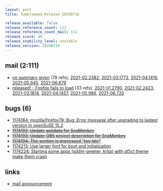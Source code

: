 ```yaml
---
layout: post
title: Tumbleweed Release 20200716

release_available: false
release_reference_count: 117
release_reference_count_mail: 111
release_score: 40
release_stability_level: unstable
release_version: 20200716
---
```


## mail (2:111)

- [no summary given](https://lists.opensuse.org/archives/list/factory@lists.opensuse.org/thread/DV554M6HHNTY77D32PBY5WLUAWS7DZWL) (78 refs); [2021-02.2382](https://lists.opensuse.org/archives/list/factory@lists.opensuse.org/thread/DV554M6HHNTY77D32PBY5WLUAWS7DZWL), [2021-03.1773](https://lists.opensuse.org/archives/list/factory@lists.opensuse.org/thread/DV554M6HHNTY77D32PBY5WLUAWS7DZWL), [2021-04.1416](https://lists.opensuse.org/archives/list/factory@lists.opensuse.org/thread/DV554M6HHNTY77D32PBY5WLUAWS7DZWL), [2021-05.945](https://lists.opensuse.org/archives/list/factory@lists.opensuse.org/thread/DV554M6HHNTY77D32PBY5WLUAWS7DZWL), [2021-06.679](https://lists.opensuse.org/archives/list/factory@lists.opensuse.org/thread/DV554M6HHNTY77D32PBY5WLUAWS7DZWL)
- [released! - Firefox fails to load](https://lists.opensuse.org/opensuse-factory/2020-07/msg00343.html) (33 refs); [2021-01.2790](https://lists.opensuse.org/archives/list/factory@lists.opensuse.org/thread/PKVVQB3GPLMVG6UDBVZVPMKF2LD3VENF), [2021-02.2423](https://lists.opensuse.org/archives/list/factory@lists.opensuse.org/thread/PKVVQB3GPLMVG6UDBVZVPMKF2LD3VENF), [2021-03.1814](https://lists.opensuse.org/archives/list/factory@lists.opensuse.org/thread/PKVVQB3GPLMVG6UDBVZVPMKF2LD3VENF), [2021-04.1457](https://lists.opensuse.org/archives/list/factory@lists.opensuse.org/thread/PKVVQB3GPLMVG6UDBVZVPMKF2LD3VENF), [2021-05.986](https://lists.opensuse.org/archives/list/factory@lists.opensuse.org/thread/PKVVQB3GPLMVG6UDBVZVPMKF2LD3VENF), [2021-06.720](https://lists.opensuse.org/archives/list/factory@lists.opensuse.org/thread/PKVVQB3GPLMVG6UDBVZVPMKF2LD3VENF)

## bugs (6)

<!--more-->

- [1174184: mozilla/firefox78: Bug: Error message after upgrading to lastest version in openSuSE 15.2](https://bugzilla.opensuse.org/show_bug.cgi?id=1174184)
- ~~[1174192: Update appdata for SeaMonkey](https://bugzilla.opensuse.org/show_bug.cgi?id=1174192)~~
- ~~[1174193: Update OBS project description for SeaMonkey](https://bugzilla.opensuse.org/show_bug.cgi?id=1174193)~~
- ~~[1174194: The <files> section is processed "too late"](https://bugzilla.opensuse.org/show_bug.cgi?id=1174194)~~
- [1174213: Use larger font for boot and initialization](https://bugzilla.opensuse.org/show_bug.cgi?id=1174213)
- [1174224: Starting some apps  (sddm-greeter, krita) with qt5ct theme make them crash](https://bugzilla.opensuse.org/show_bug.cgi?id=1174224)



## links

- [mail announcement](https://lists.opensuse.org/archives/list/factory@lists.opensuse.org/thread/DV554M6HHNTY77D32PBY5WLUAWS7DZWL)
